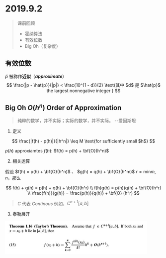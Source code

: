 # 2019.9.2

> 课前回顾
>
> - 霍纳算法
> - 有效位数
> - Big Oh（复杂度）

## 有效位数

$\hat{p}$ 被称作**近似**（***approximate***）  
$$
\frac{|p - \hat{p}}{|p|} < \frac{10^{1 - d}}{2}
\text{其中 $d$ 是 $\hat{p}$ the largest nonnegative integer }
$$

## Big Oh $O(h^n)$ Order of Approximation

> 纯粹的数学，并不实际；实际的数学，并不实际。 --爱因斯坦

1. 定义

$$
\frac{|f(h) - p(h)|}{|h^n|} \leq M
\text{for sufficiently small $h$}
$$

$p(h)$ approxiamtes $f(h)$: $f(h) = p(h) + \bf{O}(h^n)$

2. 相关运算

假设 $f(h) = p(h) + \bf{O}(h^n)$ 、 $g(h) = q(h) + \bf{O}(h^m)$ $r = \text{min} {m, n}$，那么

$$
f(h) + g(h) = p(h) + q(h) + \bf{O}(h^r) \\
f(h)g(h) = p(h))q(h) + \bf{O}(h^r) \\
\frac{f(h)}{g(h)} = \frac{p(h)}{q(h)} + \bf{O} (h^r)
$$

> $C$ 代表 *Continous* 例如，$C^{n+1}[a, b]$

3. 泰勒展开

![泰勒定理](./images/taylor.jpg)
